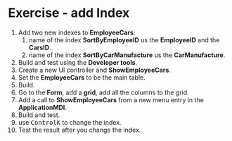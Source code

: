 ﻿# Exercise - add Index

1.	Add two new indexes to **EmployeeCars**:
    1. name of the index **SortByEmployeeID** us the **EmployeeID** and the **CarsID**.
    1. name of the index **SortByCarManufacture** us the **CarManufacture**.
2.  Build and test using the **Developer tools**.
3.  Create a new UI controller and **ShowEmployeeCars**.
4.  Set the **EmployeeCars** to be the main table.
5.  Build.
5.  Go to the **Form**, add a **grid**, add all the columns to the grid.
6.  Add a call to **ShowEmployeeCars** from a new menu entry in the **ApplicationMDI**.
7.  Build and test.
9.  use <kbd>Control</kbd><kbd>K</kbd> to change the index.
10.  Test the result after you change the index.